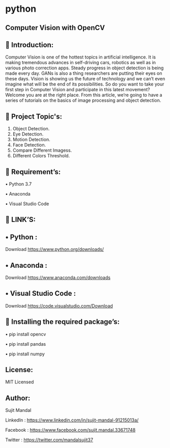 # python
Computer Vision with OpenCV
---------------------------
 Introduction:
---------------
Computer Vision is one of the hottest topics in artificial intelligence. It is making tremendous advances in self-driving cars, robotics as well as in various photo correction apps. Steady progress in object detection is being made every day. GANs is also a thing researchers are putting their eyes on these days. Vision is showing us the future of technology and we can’t even imagine what will be the end of its possibilities.
So do you want to take your first step in Computer Vision and participate in this latest movement? Welcome you are at the right place. From this article, we’re going to have a series of tutorials on the basics of image processing and object detection.

 Project Topic's:
------------------

1. Object Detection.
2. Eye Detection.
3. Motion Detection.
4. Face Detection.
5. Compare Different Imagess.
6. Different Colors Threshold.

 Requirement’s:
-----------------

• Python 3.7

• Anaconda

• Visual Studio Code

 LINK’S:
---------

• Python : 
----------
Download https://www.python.org/downloads/

• Anaconda : 
------------
Download https://www.anaconda.com/downloads

• Visual Studio Code :
----------------------
Download https://code.visualstudio.com/Download

 Installing the required package’s:
-------------------------------------

•	pip install opencv

•	pip install pandas

•	pip install numpy

License:
--------
MIT Licensed

Author:
-------
Sujit Mandal

LinkedIn : https://www.linkedin.com/in/sujit-mandal-91215013a/

Facebook : https://www.facebook.com/sujit.mandal.33671748

Twitter : https://twitter.com/mandalsujit37
